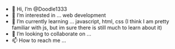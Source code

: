 - 👋 Hi, I’m @Doodle1333
- 👀 I’m interested in ... web development
- 🌱 I’m currently learning ... javascript, html, css (I think I am pretty familiar with js, but im sure there is still much to learn about it)
- 💞️ I’m looking to collaborate on ...
- 📫 How to reach me ...

<!---
Doodle1333/Doodle1333 is a ✨ special ✨ repository because its `README.md` (this file) appears on your GitHub profile.
You can click the Preview link to take a look at your changes.
--->
